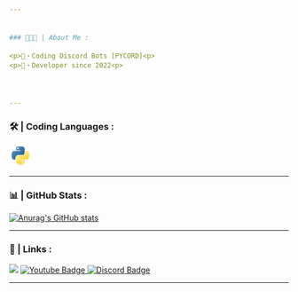 ```yaml
---


### 👨🏻‍💻 | About Me :

<p>🤖・Coding Discord Bots [PYCORD]<p>
<p>📖・Developer since 2022<p>



---
```

### 🛠️ | Coding Languages :

<p>
 <img src="https://github.com/devicons/devicon/blob/master/icons/python/python-original.svg" title="Python" alt="Python" width="40" height="40"/>&nbsp;
<p>





---

### 📊 | GitHub Stats :


[![Anurag's GitHub stats](https://github-readme-stats.vercel.app/api?username=twevis&theme=dark)](https://github.com/anuraghazra/github-readme-stats)


---


### 🔗 | Links :

[![](https://img.shields.io/discord/1047111184064716861?label=discord&style=for-the-badge&logo=discord&color=5865F2&logoColor=white)](https://discord.gg/XDFXQYvGtN)
  <a href="https://www.youtube.com/channel/UCB2p4JH6PtbsKNgO-A71NqQ">
    <img src="https://img.shields.io/badge/YouTube-red?style=for-the-badge&logo=youtube&logoColor=white" alt="Youtube Badge"/> <a href="https://discord.com/users/780393150237376553">
    <img src="https://img.shields.io/badge/Discord-informational?logo=discord&logoColor=white&style=for-the-badge" alt="Discord Badge"/>

---


